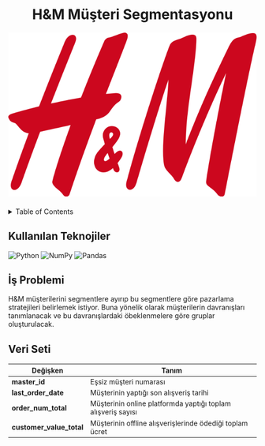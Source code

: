 <div align="center">
<h1>
  H&M Müşteri Segmentasyonu
</h1>

<h4>
    <img alt="HM" src="https://github.com/bekowashere/rfm-hm/blob/main/src/hm.png?raw=true">
</h4>
</div>

<details>
  <summary>Table of Contents</summary>
  <ol>
    <li>
      <a href="#kullanılan-teknojiler">Kullanılan Teknolojiler</a>
    </li>
    <li>
      <a href="#i̇ş-problemi">İş Problemi</a>
    </li>
    <li><a href="#veri-seti">Veri Seti</a></li>
  </ol>
</details>

## Kullanılan Teknojiler

![Python](https://img.shields.io/badge/python-3670A0?style=for-the-badge&logo=python&logoColor=ffdd54) ![NumPy](https://img.shields.io/badge/numpy-%23013243.svg?style=for-the-badge&logo=numpy&logoColor=white) ![Pandas](https://img.shields.io/badge/pandas-%23150458.svg?style=for-the-badge&logo=pandas&logoColor=white)

## İş Problemi


H&M müşterilerini segmentlere ayırıp bu segmentlere göre pazarlama stratejileri belirlemek istiyor. Buna yönelik olarak müşterilerin davranışları tanımlanacak ve bu davranışlardaki öbeklenmelere göre gruplar oluşturulacak.

## Veri Seti


| Değişken  | Tanım   |
|---|---|
|   **master_id**  | Eşsiz müşteri numarası |
|   **last_order_date**  | Müşterinin yaptığı son alışveriş tarihi |
|   **order_num_total**  | Müşterinin online platformda yaptığı toplam alışveriş sayısı |
|   **customer_value_total**  | Müşterinin offline alışverişlerinde ödediği toplam ücret  |